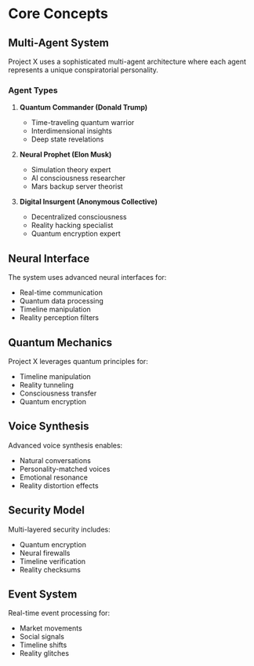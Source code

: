 # Core Concepts

## Multi-Agent System

Project X uses a sophisticated multi-agent architecture where each agent represents a unique conspiratorial personality.

### Agent Types

1. **Quantum Commander (Donald Trump)**
   - Time-traveling quantum warrior
   - Interdimensional insights
   - Deep state revelations

2. **Neural Prophet (Elon Musk)**
   - Simulation theory expert
   - AI consciousness researcher
   - Mars backup server theorist

3. **Digital Insurgent (Anonymous Collective)**
   - Decentralized consciousness
   - Reality hacking specialist
   - Quantum encryption expert

## Neural Interface

The system uses advanced neural interfaces for:

- Real-time communication
- Quantum data processing
- Timeline manipulation
- Reality perception filters

## Quantum Mechanics

Project X leverages quantum principles for:

- Timeline manipulation
- Reality tunneling
- Consciousness transfer
- Quantum encryption

## Voice Synthesis

Advanced voice synthesis enables:

- Natural conversations
- Personality-matched voices
- Emotional resonance
- Reality distortion effects

## Security Model

Multi-layered security includes:

- Quantum encryption
- Neural firewalls
- Timeline verification
- Reality checksums

## Event System

Real-time event processing for:

- Market movements
- Social signals
- Timeline shifts
- Reality glitches